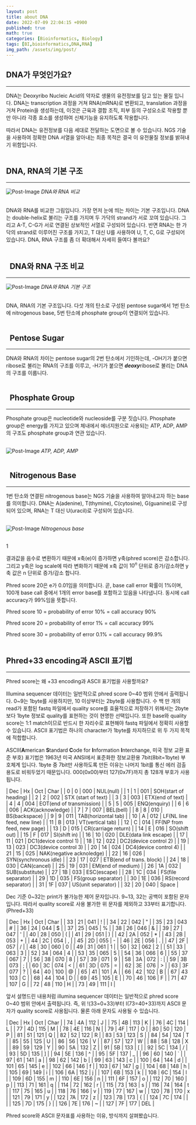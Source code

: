 ```yaml
---
layout: post
title: about DNA
date: 2022-07-09 22:04:15 +0900
published: true
math: true
categories: [Bioinformatics, Biology]
tags: [BI,bioinformatics,DNA,RNA]
img_path: /assets/img/post/
---
```


## DNA가 무엇인가요?
***

 DNA는 Deoxyribo Nucleic Acid의 약자로 생물의 유전정보를 담고 있는 물질 입니다. DNA는 transcription 과정을 거쳐 RNA(mRNA)로 변환되고, translation 과정을 거쳐 Protein을 생성하는데, 이것은 근육과 결합 조직, 피부 등의 구성요소로 작용할 뿐만 아니라 각종 효소를 생성하여 신체기능을 유지하도록 작용합니다.

 따라서 DNA는 유전정보를 다음 세대로 전달하는 도면으로 볼 수 있습니다. NGS 기술을 사용하여 정확한 DNA 서열을 알아내는 최종 목적은 결국 이 유전물질 정보를 밝혀내기 위함입니다.
 <br><br>


## DNA, RNA의 기본 구조
***

![Post-Image](DNA-RNA.jpg)
_DNA와 RNA 비교_
<br><br>


 DNA와 RNA를 비교한 그림입니다. 가장 먼저 눈에 띄는 차이는 기본 구조입니다. DNA는 double-helix로 불리는 구조를 가지며 두 가닥의 strand가 서로 꼬여 있습니다. 그리고 A-T, C-G가 서로 연결된 상보적인 서열로 구성되어 있습니다. 반면 RNA는 한 가닥의 strand로 이루어진 구조를 가지고, T 대신 U를 사용하여 U, T, C, G로 구성되어 있습니다. DNA, RNA 구조를 좀 더 확대해서 자세히 들여다 볼까요?
 <br><br>


## &nbsp;&nbsp;DNA와 RNA 구조 비교
***

![Post-Image](DNA-structure.jpg)
_DNA와 RNA 기본 구조_
<br><br>

 
 DNA, RNA의 기본 구조입니다. 다섯 개의 탄소로 구성된 pentose sugar에서 1번 탄소에 nitrogenous base, 5번 탄소에 phosphate group이 연결되어 있습니다.
 <br><br>


## &nbsp;&nbsp;Pentose Sugar
***
 
 DNA와 RNA의 차이는 pentose sugar의 2번 탄소에서 기인하는데, -OH기가 붙으면 ribose로 불리는 RNA의 구조를 이루고, -H기가 붙으면 ***deoxy***ribose로 불리는 DNA의 구조를 이룹니다.
 <br><br>


## &nbsp;&nbsp;Phosphate Group
***

 Phosphate group은 nucleotide와 nucleoside를 구분 짓습니다. Phosphate group은 energy를 가지고 있으며 체내에서 에너지원으로 사용되는 ATP, ADP, AMP의 구조도 phosphate group과 연관 있습니다.
 <br><br>


![Post-Image](DNA-ATP.jpg)
_ATP, ADP, AMP_
<br><br>


## &nbsp;&nbsp;Nitrogenous Base
***
 
 1번 탄소와 연결된 nitrogenous base는 NGS 기술을 사용하여 알아내고자 하는 base를 의미합니다. DNA는 A(adenine), T(thymine), C(cytosine), G(guanine)로 구성되어 있으며, RNA는 T 대신 U(uracil)로 구성되어 있습니다.
 <br><br>


![Post-Image](DNA-base.jpg)
_Nitrogenous base_
<br><br>

 
 1


 <script src="https://gist.github.com/hubert-bioinformatics/b437a5f57fd35652b4e49465ef389a46.js"></script>

 결과값을 음수로 변환하기 때문에 x축(e)이 증가하면 y축(phred score)은 감소합니다. 그리고 y축은 log scale에 따라 변화하기 때문에 x축 값이 $10^{n}$ 단위로 증가/감소하면 y축 값은 n 단위로 증가/감소 합니다.

 Phred score 20은 e가 0.01임을 의미합니다. 곧, base call error 확률이 1%이며, 100개 base call 중에서 1개의 error base를 포함하고 있음을 나타냅니다. 동시에 call accuracy가 99%임을 뜻합니다.

 Phred score 10 = probability of error 10% = call accuracy 90%


 Phred score 20 = probability of error 1% = call accuracy 99%

 Phred score 30 = probability of error 0.1% = call accuracy 99.9%
 <br><br>


## Phred+33 encoding과 ASCII 표기법
***

 Phred score는 왜 +33 encoding과 ASCII 표기법을 사용할까요?

 Illumina sequencer 데이터는 일반적으로 phred score 0~40 범위 안에서 출력됩니다. 0~9는 1byte를 사용하지만, 10 이상부터는 2byte를 사용합니다. 수 백 만 개의 read가 포함된 fastq 파일에서 quality score를 효율적으로 저장하기 위해서는 2byte보다 1byte 정보로 quality를 표현하는 것이 현명한 선택입니다. 또한 base와 quality score는 1:1 match이므로 반드시 한 자리수로 표현해야 fastq 파일에서 정확히 사용할 수 있습니다. ASCII 표기법은 하나의 character가 1byte를 차지하므로 위 두 가지 목적에 적합합니다.

 ASCII(**A**merican **S**tandard **C**ode for **I**nformation **I**nterchange, 미국 정보 교환 표준 부호) 표기법은 1963년 미국 ANSI에서 표준화한 정보교환용 7bit(8bit=1byte) 부호체계 입니다. 1byte 중 7bit만 사용하도록 만든 이유는 나머지 1bit를 통신 에러 검출 용도로 비워두었기 때문입니다. 000(0x00)부터 127(0x7F)까지 총 128개 부호가 사용됩니다.

 | Dec | Hx | Oct | Char |
 | 0 | 0 | 000 | NUL(null) |
 | 1 | 1 | 001 | SOH(start of heading) |
 | 2 | 2 | 002 | STX (start of text) |
 | 3 | 3 | 003 | ETX(end of text) |
 | 4 | 4 | 004 | EOT(end of transmission) |
 | 5 | 5 | 005 | ENQ(enquiry) |
 | 6 | 6 | 006 | ACK(acknowledge) |
 | 7 | 7 | 007 | BEL(bell) |
 | 8 | 8 | 010 | BS(backspace) |
 | 9 | 9 | 011 | TAB(horizontal tab) |
 | 10 | A | 012 | LF(NL line feed, new line) |
 | 11 | B | 013 | VT(vertical tab) |
 | 12 | C | 014 | FF(NP from feed, new page) |
 | 13 | D | 015 | CR(carriage return) |
 | 14 | E | 016 | SO(shift out) |
 | 15 | F | 017 | SI(shift in) |
 | 16 | 10 | 020 | DLE(data link escape) |
 | 17 | 11 | 021 | DC1(device control 1) |
 | 18 | 12 | 022 | DC2(device control 2) |
 | 19 | 13 | 023 | DC3(device control 3) |
 | 20 | 14 | 024 | DC4(device control 4) |
 | 21 | 15 | 025 | NAK(negative acknoledge) |
 | 22 | 16 | 026 | SYN(synchronous idle) |
 | 23 | 17 | 027 | ETB(end of trans. block) |
 | 24 | 18 | 030 | CAN(cancel) |
 | 25 | 19 | 031 | EM(end of medium) |
 | 26 | 1A | 032 | SUB(substitute) |
 | 27 | 1B | 033 | ESC(escape) |
 | 28 | 1C | 034 | FS(file separator) |
 | 29 | 1D | 035 | FS(group separator) |
 | 30 | 1E | 036 | RS(record separator) |
 | 31 | 1F | 037 | US(unit separator) |
 | 32 | 20 | 040 | Space |

 Dec 기준 0~32는 print가 불가능한 제어 문자입니다. 9~13, 32는 공백이 포함된 문자입니다. 따라서 quality score로 사용 불가한 위 문자를 제외하고 33부터 표기합니다.(Phred+33)

 | Dec | Hx | Oct | Char |
 | 33 | 21 | 041 | ! |
 | 34 | 22 | 042 | " |
 | 35 | 23 | 043 | # |
 | 36 | 24 | 044 | $ |
 | 37 | 25 | 045 | % |
 | 38 | 26 | 046 | & |
 | 39 | 27 | 047 | ' |
 | 40 | 28 | 050 | ( |
 | 41 | 29 | 051 | ) |
 | 42 | 2A | 052 | * |
 | 43 | 2B | 053 | + |
 | 44 | 2C | 054 | , |
 | 45 | 2D | 055 | - |
 | 46 | 2E | 056 | . |
 | 47 | 2F | 057 | / |
 | 48 | 30 | 060 | 0 |
 | 49 | 31 | 061 | 1 |
 | 50 | 32 | 062 | 2 |
 | 51 | 33 | 063 | 3 |
 | 52 | 34 | 064 | 4 |
 | 53 | 35 | 065 | 5 |
 | 54 | 36 | 066 | 6 |
 | 55 | 37 | 067 | 7 |
 | 56 | 38 | 070 | 8 |
 | 57 | 39 | 071 | 9 |
 | 58 | 3A | 072 | : |
 | 59 | 3B | 073 | ; |
 | 60 | 3C | 074 | < |
 | 61 | 3D | 075 | = |
 | 62 | 3E | 076 | > |
 | 63 | 3F | 077 | ? |
 | 64 | 40 | 100 | @ |
 | 65 | 41 | 101 | A |
 | 66 | 42 | 102 | B |
 | 67 | 43 | 103 | C |
 | 68 | 44 | 104 | D |
 | 69 | 45 | 105 | E |
 | 70 | 46 | 106 | F |
 | 71 | 47 | 107 | G |
 | 72 | 48 | 110 | H |
 | 73 | 49 | 111 | I |

 앞서 설명드린 내용처럼 illumina sequencer 데이터는 일반적으로 phred score 0~40 범위 안에서 출력됩니다. 즉, 위 !(33=0+33)부터 I(73=40+33)까지 ASCII 문자가 quality score로 사용됩니다. 물론 아래 문자도 사용될 수 있습니다.

 | Dec | Hx | Oct | Char |
 | 74 | 4A | 112 | J |
 | 75 | 4B | 113 | K |
 | 76 | 4C | 114 | L |
 | 77 | 4D | 115 | M |
 | 78 | 4E | 116 | N |
 | 79 | 4F | 117 | O |
 | 80 | 50 | 120 | P |
 | 81 | 51 | 121 | Q |
 | 82 | 52 | 122 | R |
 | 83 | 53 | 123 | S |
 | 84 | 54 | 124 | T |
 | 85 | 55 | 125 | U |
 | 86 | 56 | 126 | V |
 | 87 | 57 | 127 | W |
 | 88 | 58 | 128 | X |
 | 89 | 59 | 129 | Y |
 | 90 | 5A | 132 | Z |
 | 91 | 5B | 133 | [ |
 | 92 | 5C | 134 | / |
 | 93 | 5D | 135 | ] |
 | 94 | 5E | 136 | ^ |
 | 95 | 5F | 137 | _ |
 | 96 | 60 | 140 | ` |
 | 97 | 61 | 141 | a |
 | 98 | 62 | 142 | b |
 | 99 | 63 | 143 | c |
 | 100 | 64 | 144 | d |
 | 101 | 65 | 145 | e |
 | 102 | 66 | 146 | f |
 | 103 | 67 | 147 | g |
 | 104 | 68 | 148 | h |
 | 105 | 69 | 149 | i |
 | 106 | 6A | 152 | j |
 | 107 | 6B | 153 | k |
 | 108 | 6C | 154 | l |
 | 109 | 6D | 155 | m |
 | 110 | 6E | 156 | n |
 | 111 | 6F | 157 | o |
 | 112 | 70 | 160 | p |
 | 113 | 71 | 161 | q |
 | 114 | 72 | 162 | r |
 | 115 | 73 | 163 | s |
 | 116 | 74 | 164 | t |
 | 117 | 75 | 165 | u |
 | 118 | 76 | 166 | v |
 | 119 | 77 | 167 | w |
 | 120 | 78 | 170 | x |
 | 121 | 79 | 171 | y |
 | 122 | 7A | 172 | z |
 | 123 | 7B | 173 | { |
 | 124 | 7C | 174 | \| |
 | 125 | 7D | 175 | } |
 | 126 | 7E | 176 | ~ |
 | 127 | 7F | 177 | DEL |

 Phred score와 ASCII 문자표를 사용하는 이유, 방식까지 살펴봤습니다.